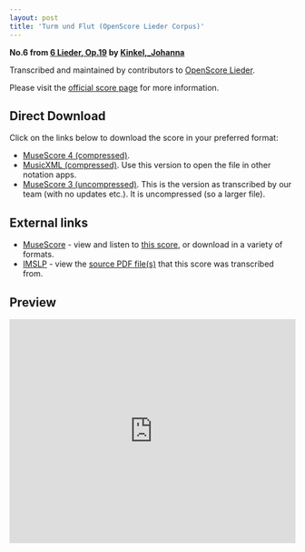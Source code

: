 ```yaml
---
layout: post
title: 'Turm und Flut (OpenScore Lieder Corpus)'
---
```


__No.6 from [6 Lieder, Op.19](https://fourscoreandmore.org/openscore/lieder/Kinkel%2C_Johanna/6_Lieder%2C_Op.19/) by [Kinkel,_Johanna](https://fourscoreandmore.org/openscore/lieder/Kinkel%2C_Johanna)__

Transcribed and maintained by contributors to [OpenScore Lieder].

Please visit the [official score page] for more information.

[official score page]: https://musescore.com/openscore-lieder-corpus/scores/5989459
[OpenScore Lieder]: https://musescore.com/openscore-lieder-corpus

## Direct Download

Click on the links below to download the score in your preferred format:
- [MuseScore 4 (compressed)](https://fourscoreandmore.org/openscore/lieder/Kinkel%2C_Johanna/6_Lieder%2C_Op.19/6_Turm_und_Flut.mscz).
- [MusicXML (compressed)](https://fourscoreandmore.org/openscore/lieder/Kinkel%2C_Johanna/6_Lieder%2C_Op.19/6_Turm_und_Flut.mxl). Use this version to open the file in other notation apps.
- [MuseScore 3 (uncompressed)](https://raw.githubusercontent.com/OpenScore/Lieder/refs/heads/main/scores/Kinkel%2C_Johanna/6_Lieder%2C_Op.19/6_Turm_und_Flut/lc5989459.mscx). This is the version as transcribed by our team (with no updates etc.). It is uncompressed (so a larger file).

## External links

- [MuseScore] - view and listen to [this score][MuseScore], or download in a variety of formats.
- [IMSLP] - view the [source PDF file(s)][IMSLP] that this score was transcribed from.

[MuseScore]: https://musescore.com/score/5989459
[IMSLP]: https://imslp.org/wiki/Special:ReverseLookup/171873

## Preview

<iframe width="100%" height="394" src="https://musescore.com/openscore-lieder-corpus/scores/5989459/embed" frameborder="0" allowfullscreen allow="autoplay; fullscreen"></iframe>
